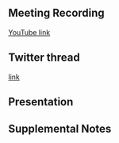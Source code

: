 ## Meeting Recording

[YouTube link](https://youtu.be/cUAix_wNwbA)

## Twitter thread

[link](https://twitter.com/Orthogonal_Lab/status/1464754824365367298)

## Presentation



## Supplemental Notes
